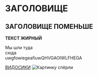 # ЗАГОЛОВИЩЕ

## ЗАГОЛОВИЩЕ ПОМЕНЬШЕ

**ТЕКСТ ЖИРНЫЙ**

Мы шли туда<br>
сюда<br>
uwgfowiegeafiuwQHVGAOIWLFHEGA

[ВИДОСИКИ](https://www.youtube.com/)
![Картинку спёрли](https://www.sape.ru/glossary/wp-content/uploads/2021/11/google-4991348.jpg)
